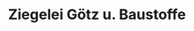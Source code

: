 ---
title: "Ziegelei Götz u. Baustoffe"
url: /reckendorf/ziegelei-goetz-u-baustoffe/
shop: Baumarkt
---